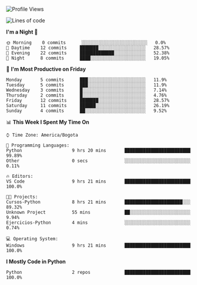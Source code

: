 <!--START_SECTION:waka-->
![Profile Views](http://img.shields.io/badge/Profile%20Views-6-blue)

![Lines of code](https://img.shields.io/badge/From%20Hello%20World%20I%27ve%20Written-3289%20lines%20of%20code-blue)

**I'm a Night 🦉** 

```text
🌞 Morning    0 commits      ░░░░░░░░░░░░░░░░░░░░░░░░░   0.0% 
🌆 Daytime    12 commits     ███████░░░░░░░░░░░░░░░░░░   28.57% 
🌃 Evening    22 commits     █████████████░░░░░░░░░░░░   52.38% 
🌙 Night      8 commits      ████░░░░░░░░░░░░░░░░░░░░░   19.05%

```
📅 **I'm Most Productive on Friday** 

```text
Monday       5 commits      ███░░░░░░░░░░░░░░░░░░░░░░   11.9% 
Tuesday      5 commits      ███░░░░░░░░░░░░░░░░░░░░░░   11.9% 
Wednesday    3 commits      █░░░░░░░░░░░░░░░░░░░░░░░░   7.14% 
Thursday     2 commits      █░░░░░░░░░░░░░░░░░░░░░░░░   4.76% 
Friday       12 commits     ███████░░░░░░░░░░░░░░░░░░   28.57% 
Saturday     11 commits     ██████░░░░░░░░░░░░░░░░░░░   26.19% 
Sunday       4 commits      ██░░░░░░░░░░░░░░░░░░░░░░░   9.52%

```


📊 **This Week I Spent My Time On** 

```text
⌚︎ Time Zone: America/Bogota

💬 Programming Languages: 
Python                   9 hrs 20 mins       █████████████████████████   99.89% 
Other                    0 secs              ░░░░░░░░░░░░░░░░░░░░░░░░░   0.11%

🔥 Editors: 
VS Code                  9 hrs 21 mins       █████████████████████████   100.0%

🐱‍💻 Projects: 
Cursos-Python            8 hrs 21 mins       ██████████████████████░░░   89.32% 
Unknown Project          55 mins             ██░░░░░░░░░░░░░░░░░░░░░░░   9.94% 
Ejercicios-Python        4 mins              ░░░░░░░░░░░░░░░░░░░░░░░░░   0.74%

💻 Operating System: 
Windows                  9 hrs 21 mins       █████████████████████████   100.0%

```

**I Mostly Code in Python** 

```text
Python                   2 repos             █████████████████████████   100.0%

```



<!--END_SECTION:waka-->

